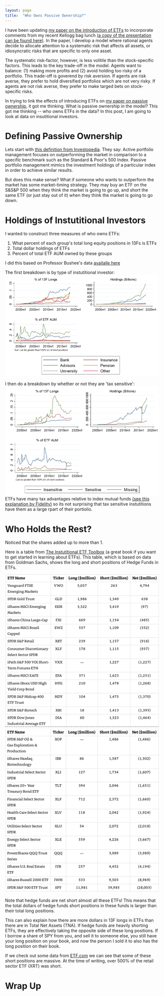 ```yaml
---
layout: page
title:  "Who Owns Passive Ownership?"
---
```


I have been updating <a href="https://papers.ssrn.com/sol3/papers.cfm?abstract_id=3571409" title="b1">my paper on the introduction of ETFs</a> to incorporate comments from my recent Kellogg bag lunch <a href="/Post_Images/6_19_2020/slides.pdf" target="_blank"> (a copy of the presentation can be found here)</a>. In the paper, I develop a model where rational agents decide to allocate attention to a systematic risk that affects all assets, or idiosyncratic risks that are specific to only one asset.  

The systematic risk-factor, however, is less volitile than the stock-specific factors.  This leads to the key trade-off in the model. Agents want to balance: (1) making more profits and (2) avoid holding too risky of a portfolio.  This trade-off is goverend by risk aversion.  If agents are risk averse, they prefer to hold diversified portfolios which are not very risky.  If agents are not risk averse, they prefer to make targed bets on stock-specific risks.  

In trying to link the effects of introducing ETFs on <a href="https://papers.ssrn.com/sol3/papers.cfm?abstract_id=3243910" title="b1">my paper on passive ownership</a>, it got me thinking.  What is passive ownership in the model?  This got me thinking -- who owns ETFs in the data?  In this post, I am going to look at data on insutitional investors.

# Defining Passive Ownership


Lets start with <a href="https://www.investopedia.com/ask/answers/040315/what-difference-between-passive-and-active-portfolio-management.asp" title="b1">this definition from Investopedia</a>.  They say:
Active portfolio management focuses on outperforming the market in comparison to a specific benchmark such as the Standard & Poor's 500 Index.
Passive portfolio management mimics the investment holdings of a particular index in order to achieve similar results.

But does this make sense? What if someone who wants to outperform the market has some market-timing strategy.  They may buy an ETF on the S&S&P 500 when they think the market is going to go up, and short the same ETF (or just stay out of it) when they think the market is going to go down.

# Holdings of Instutitional Investors

I wanted to construct three measures of who owns ETFs:
1) What percent of each group's total long equity positions in 13Fs is ETFs
2) Total dollar holdings of ETFs
3) Percent of total ETF AUM owned by these groups

I did this based on Professor Bushee's data
<a href="http://acct.wharton.upenn.edu/faculty/bushee/IIclass.html" title="b1">availalle here</a>

The first breakdown is by type of instutitional investor:
![fig](/Post_Images/7_3_2020/type.PNG)

I then do a breakdown by whether or not they are 'tax sensitive':
![fig](/Post_Images/7_3_2020/taxes.PNG)
ETFs have many tax advantages relative to index mutual funds
<a href="https://www.fidelity.com/learning-center/investment-products/etf/benefits-of-etfs#:~:text=Tax%20benefits,-ETFs%20have%202&text=Due%20to%20structural%20differences%2C%20mutual,the%20life%20of%20the%20investment" title="b1">(see this explanation by Fidelity)</a> so its not surprising that tax sensitive instutitions have them as a large rpart of their portiolio.

# Who Holds the Rest?

Noticed that the shares added up to more than 1.

Here is a table from <a href="https://www.amazon.com/dp/B01CGEKOLM/ref=dp-kindle-redirect?_encoding=UTF8&btkr=1" title="b1">The Instutitional ETF Toolbox</a> (a great book if you want to get started in learning about ETFs).  This table, which is based on data from Goldman Sachs, shows the long and short positions of Hedge Funds in ETFs.

![fig](/Post_Images/7_3_2020/shorts1.PNG)
![fig](/Post_Images/7_3_2020/shorts2.PNG)

Note that hedge funds are net short almost all these ETFs!  This means that the total dollars of hedge funds short positions in these funds is larger than their total long positions.  

This can also explain how there are more dollars in 13F longs in ETFs than there are in Total Net Assets (TNA).  If hedge funds are heavily shorting ETFs, they are effectively taking the opposite side of these long positions. If I borrow a share of SPY from you, and sell it to someone else, you still have your long position on your book, and now the person I sold it to also has the long position on their book.  

If we check out some data from <a href="https://www.etf.com/sections/features-and-news/most-shorted-etfs
" title="b1">ETF.com</a> we can see that some of these short positions are massive.  At the time of writing, over 500% of the retail sector ETF (XRT) was short.

# Wrap Up


